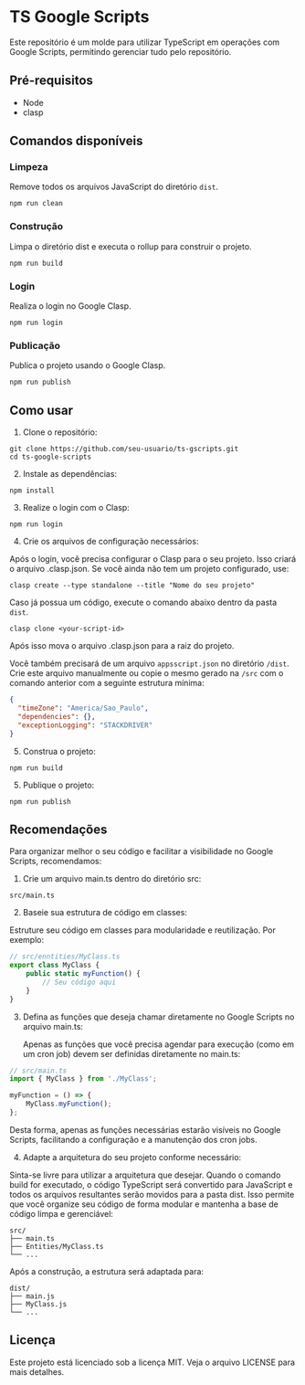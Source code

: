 # TS Google Scripts

Este repositório é um molde para utilizar TypeScript em operações com Google Scripts, permitindo gerenciar tudo pelo
repositório.

## Pré-requisitos

- Node
- clasp

## Comandos disponíveis

### Limpeza

Remove todos os arquivos JavaScript do diretório `dist`.

```shell
npm run clean
```

### Construção

Limpa o diretório dist e executa o rollup para construir o projeto.

```shell
npm run build
```

### Login

Realiza o login no Google Clasp.

```shell
npm run login
```

### Publicação

Publica o projeto usando o Google Clasp.

```shell
npm run publish
```

## Como usar

1. Clone o repositório:

```shell
git clone https://github.com/seu-usuario/ts-gscripts.git
cd ts-google-scripts
```

2. Instale as dependências:

```shell
npm install
```

3. Realize o login com o Clasp:

```shell
npm run login
```
4. Crie os arquivos de configuração necessários:

Após o login, você precisa configurar o Clasp para o seu projeto. Isso criará o arquivo .clasp.json. Se você ainda não tem um projeto configurado, use:

```shell
clasp create --type standalone --title "Nome do seu projeto"
```

Caso já possua um código, execute o comando abaixo dentro da pasta `dist`.

```shell
clasp clone <your-script-id>
```

Após isso mova o arquivo .clasp.json para a raiz do projeto.

Você também precisará de um arquivo `appsscript.json` no diretório `/dist`. Crie este arquivo manualmente ou copie o mesmo gerado na `/src` com o comando anterior com a seguinte estrutura mínima:

```json
{
  "timeZone": "America/Sao_Paulo",
  "dependencies": {},
  "exceptionLogging": "STACKDRIVER"
}

```

5.  Construa o projeto:

```shell
npm run build
```

5. Publique o projeto:

```shell
npm run publish
```

## Recomendações

Para organizar melhor o seu código e facilitar a visibilidade no Google Scripts, recomendamos:

1. Crie um arquivo main.ts dentro do diretório src:

```shell
src/main.ts
```

2. Baseie sua estrutura de código em classes:

Estruture seu código em classes para modularidade e reutilização. Por exemplo:

```typescript
// src/enntities/MyClass.ts
export class MyClass {
    public static myFunction() {
        // Seu código aqui
    }
}
```

3. Defina as funções que deseja chamar diretamente no Google Scripts no arquivo main.ts:

    Apenas as funções que você precisa agendar para execução (como em um cron job) devem ser definidas diretamente no main.ts:

```typescript
// src/main.ts
import { MyClass } from './MyClass';

myFunction = () => {
    MyClass.myFunction();
};
```
Desta forma, apenas as funções necessárias estarão visíveis no Google Scripts, facilitando a configuração e a manutenção dos cron jobs.

4. Adapte a arquitetura do seu projeto conforme necessário:

Sinta-se livre para utilizar a arquitetura que desejar. Quando o comando build for executado, o código TypeScript será convertido para JavaScript e todos os arquivos resultantes serão movidos para a pasta dist. Isso permite que você organize seu código de forma modular e mantenha a base de código limpa e gerenciável:

```shell
src/
├── main.ts
├── Entities/MyClass.ts
└── ...

```

Após a construção, a estrutura será adaptada para:

```shell
dist/
├── main.js
├── MyClass.js
└── ...
```

## Licença

Este projeto está licenciado sob a licença MIT. Veja o arquivo LICENSE para mais detalhes.
